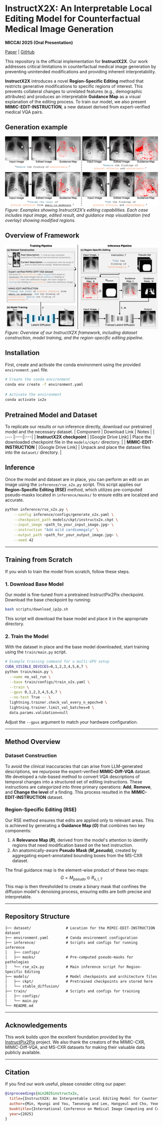 # InstructX2X: An Interpretable Local Editing Model for Counterfactual Medical Image Generation

**MICCAI 2025 (Oral Presentation)**

[Paper](<link-to-your-paper>) | [GitHub](https://github.com/hgminn/InstructX2X)

This repository is the official implementation for **InstructX2X**. Our work addresses critical limitations in counterfactual medical image generation by preventing unintended modifications and providing inherent interpretability.

**InstructX2X** introduces a novel **Region-Specific Editing** method that restricts generative modifications to specific regions of interest. This prevents collateral changes to unrelated features (e.g., demographic attributes) and produces an interpretable **Guidance Map** as a visual explanation of the editing process. To train our model, we also present **MIMIC-EDIT-INSTRUCTION**, a new dataset derived from expert-verified medical VQA pairs.

## Generation example
![Generation example](imgs/examples.png)
*Figure: Examples showing InstructX2X’s editing capabilities. Each case includes input image, edited result, and guidance map visualization (red overlay) showing modified regions.*

## Overview of Framework
![Overview of the InstructX2X framework](imgs/framework.png)
*Figure: Overview of our InstructX2X framework, including dataset construction, model training, and the region-specific editing pipeline.*


## Installation

First, create and activate the conda environment using the provided `environment.yaml` file.

```bash
# Create the conda environment
conda env create -f environment.yaml

# Activate the environment
conda activate ix2x
```

## Pretrained Model and Dataset

To replicate our results or run inference directly, download our pretrained model and the necessary dataset.
| Component | Download Link | Notes |
| :--- |:---:|:---|
| **InstructX2X checkpoint** | [Google Drive Link] | Place the downloaded checkpoint file in the `models/ckpt/` directory. |
| **MIMIC-EDIT-INSTRUCTION** | [Google Drive Link] | Unpack and place the dataset files into the `dataset/` directory. |

## Inference

Once the model and dataset are in place, you can perform an edit on an image using the `inference/rse_x2x.py` script. This script applies our **Region-Specific Editing (RSE)** method, which utilizes pre-computed pseudo-masks located in `inference/masks/` to ensure edits are localized and accurate.

```bash
python inference/rse_x2x.py \
    --config inference/configs/generate_x2x.yaml \
    --checkpoint_path models/ckpt/instructx2x.ckpt \
    --input_image <path_to_your_input_image.jpg> \
    --instruction "Add mild cardiomegaly" \
    --output_path <path_for_your_output_image.jpg> \
    --seed 42
```

-----

## Training from Scratch

If you wish to train the model from scratch, follow these steps.

### 1\. Download Base Model

Our model is fine-tuned from a pretrained InstructPix2Pix checkpoint. Download the base checkpoint by running:

```bash
bash scripts/download_ip2p.sh
```

This script will download the base model and place it in the appropriate directory.

### 2\. Train the Model

With the dataset in place and the base model downloaded, start training using the `train/main.py` script.

```bash
# Example training command for a multi-GPU setup
CUDA_VISIBLE_DEVICES=0,1,2,3,4,5,6,7 \
python train/main.py \
  --name no_val_run \
  --base train/configs/train_x2x.yaml \
  --train \
  --gpus 0,1,2,3,4,5,6,7 \
  --no-test True -- \
  lightning.trainer.check_val_every_n_epoch=0 \
  lightning.trainer.limit_val_batches=0 \
  data.params.validation=null
```

Adjust the `--gpus` argument to match your hardware configuration.

-----

## Method Overview

### Dataset Construction

To avoid the clinical inaccuracies that can arise from LLM-generated descriptions, we repurpose the expert-verified **MIMIC-Diff-VQA** dataset. We developed a rule-based method to convert VQA descriptions of temporal changes into a structured set of editing instructions. These instructions are categorized into three primary operations: **Add**, **Remove**, and **Change the level** of a finding. This process resulted in the **MIMIC-EDIT-INSTRUCTION** dataset.

### Region-Specific Editing (RSE)

Our RSE method ensures that edits are applied only to relevant areas. This is achieved by generating a **Guidance Map ($G$)** that combines two key components:

1.  A **Relevance Map ($R$)**, derived from the model's attention to identify regions that need modification based on the text instruction.
2.  An anatomically-aware **Pseudo Mask ($M\_{pseudo}$)**, created by aggregating expert-annotated bounding boxes from the MS-CXR dataset.

The final guidance map is the element-wise product of these two maps:
$$G = M_{pseudo} \odot R_{x,I,T}$$
This map is then thresholded to create a binary mask that confines the diffusion model's denoising process, ensuring edits are both precise and interpretable.

-----

## Repository Structure

```
├── dataset/                # Location for the MIMIC-EDIT-INSTRUCTION dataset
├── environment.yaml        # Conda environment configuration
├── inference/              # Scripts and configs for running inference
│   ├── configs/
│   ├── masks/              # Pre-computed pseudo-masks for pathologies
│   └── rse_x2x.py          # Main inference script for Region-Specific Editing
├── models/                 # Model checkpoints and architecture files
│   ├── ckpt/               # Pretrained checkpoints are stored here
│   └── stable_diffusion/
├── train/                  # Scripts and configs for training
│   ├── configs/
│   └── main.py
└── README.md
```

-----

## Acknowledgements

This work builds upon the excellent foundation provided by the [InstructPix2Pix](https://github.com/timothybrooks/instruct-pix2pix) project. We also thank the creators of the MIMIC-CXR, MIMIC-Diff-VQA, and MS-CXR datasets for making their valuable data publicly available.

-----

## Citation

If you find our work useful, please consider citing our paper:

```bibtex
@inproceedings{min2025instructx2x,
  title={InstructX2X: An Interpretable Local Editing Model for Counterfactual Medical Image Generation},
  author={Min, Hyungi and You, Taeseung and Lee, Hangyeul and Cho, Yeongjae and Cho, Sungzoon},
  booktitle={International Conference on Medical Image Computing and Computer-Assisted Intervention (MICCAI)},
  year={2025}
}
```

```
```